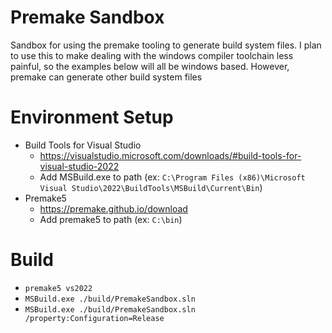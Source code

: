 # Premake Sandbox
Sandbox for using the premake tooling to generate build system files. I plan to use this to make dealing with the windows compiler toolchain less painful, so the examples below will all be windows based. However, premake can generate other build system files

# Environment Setup
* Build Tools for Visual Studio
  * https://visualstudio.microsoft.com/downloads/#build-tools-for-visual-studio-2022
  * Add MSBuild.exe to path (ex: `C:\Program Files (x86)\Microsoft Visual Studio\2022\BuildTools\MSBuild\Current\Bin`)
* Premake5
  * https://premake.github.io/download
  * Add premake5 to path (ex: `C:\bin`)

# Build
* `premake5 vs2022`
* `MSBuild.exe ./build/PremakeSandbox.sln`
* `MSBuild.exe ./build/PremakeSandbox.sln /property:Configuration=Release`
